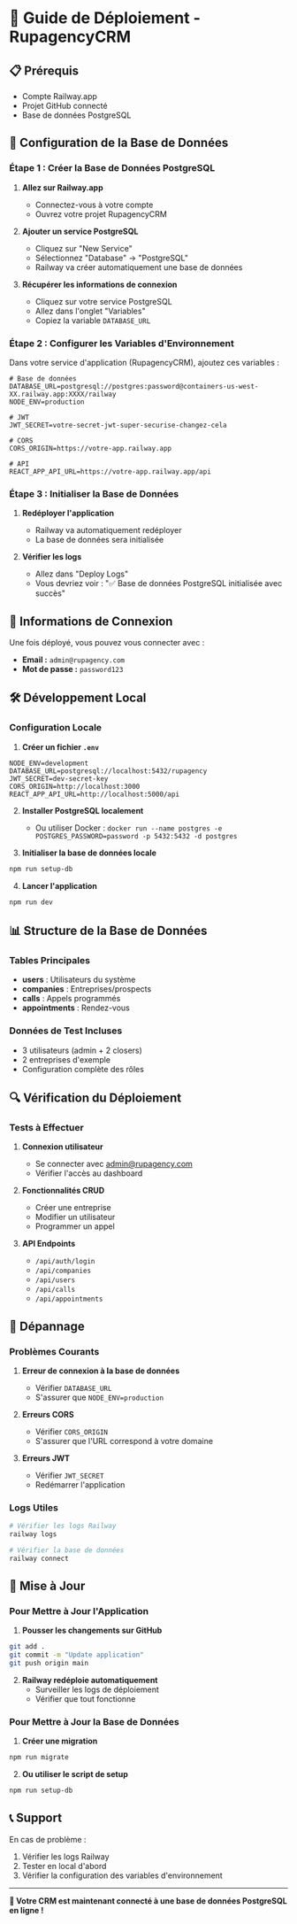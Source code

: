 # 🚀 Guide de Déploiement - RupagencyCRM

## 📋 Prérequis

- Compte Railway.app
- Projet GitHub connecté
- Base de données PostgreSQL

## 🔧 Configuration de la Base de Données

### Étape 1 : Créer la Base de Données PostgreSQL

1. **Allez sur Railway.app**
   - Connectez-vous à votre compte
   - Ouvrez votre projet RupagencyCRM

2. **Ajouter un service PostgreSQL**
   - Cliquez sur "New Service"
   - Sélectionnez "Database" → "PostgreSQL"
   - Railway va créer automatiquement une base de données

3. **Récupérer les informations de connexion**
   - Cliquez sur votre service PostgreSQL
   - Allez dans l'onglet "Variables"
   - Copiez la variable `DATABASE_URL`

### Étape 2 : Configurer les Variables d'Environnement

Dans votre service d'application (RupagencyCRM), ajoutez ces variables :

```env
# Base de données
DATABASE_URL=postgresql://postgres:password@containers-us-west-XX.railway.app:XXXX/railway
NODE_ENV=production

# JWT
JWT_SECRET=votre-secret-jwt-super-securise-changez-cela

# CORS
CORS_ORIGIN=https://votre-app.railway.app

# API
REACT_APP_API_URL=https://votre-app.railway.app/api
```

### Étape 3 : Initialiser la Base de Données

1. **Redéployer l'application**
   - Railway va automatiquement redéployer
   - La base de données sera initialisée

2. **Vérifier les logs**
   - Allez dans "Deploy Logs"
   - Vous devriez voir : "✅ Base de données PostgreSQL initialisée avec succès"

## 🔐 Informations de Connexion

Une fois déployé, vous pouvez vous connecter avec :

- **Email :** `admin@rupagency.com`
- **Mot de passe :** `password123`

## 🛠️ Développement Local

### Configuration Locale

1. **Créer un fichier `.env`**
```env
NODE_ENV=development
DATABASE_URL=postgresql://localhost:5432/rupagency
JWT_SECRET=dev-secret-key
CORS_ORIGIN=http://localhost:3000
REACT_APP_API_URL=http://localhost:5000/api
```

2. **Installer PostgreSQL localement**
   - Ou utiliser Docker : `docker run --name postgres -e POSTGRES_PASSWORD=password -p 5432:5432 -d postgres`

3. **Initialiser la base de données locale**
```bash
npm run setup-db
```

4. **Lancer l'application**
```bash
npm run dev
```

## 📊 Structure de la Base de Données

### Tables Principales

- **users** : Utilisateurs du système
- **companies** : Entreprises/prospects
- **calls** : Appels programmés
- **appointments** : Rendez-vous

### Données de Test Incluses

- 3 utilisateurs (admin + 2 closers)
- 2 entreprises d'exemple
- Configuration complète des rôles

## 🔍 Vérification du Déploiement

### Tests à Effectuer

1. **Connexion utilisateur**
   - Se connecter avec admin@rupagency.com
   - Vérifier l'accès au dashboard

2. **Fonctionnalités CRUD**
   - Créer une entreprise
   - Modifier un utilisateur
   - Programmer un appel

3. **API Endpoints**
   - `/api/auth/login`
   - `/api/companies`
   - `/api/users`
   - `/api/calls`
   - `/api/appointments`

## 🚨 Dépannage

### Problèmes Courants

1. **Erreur de connexion à la base de données**
   - Vérifier `DATABASE_URL`
   - S'assurer que `NODE_ENV=production`

2. **Erreurs CORS**
   - Vérifier `CORS_ORIGIN`
   - S'assurer que l'URL correspond à votre domaine

3. **Erreurs JWT**
   - Vérifier `JWT_SECRET`
   - Redémarrer l'application

### Logs Utiles

```bash
# Vérifier les logs Railway
railway logs

# Vérifier la base de données
railway connect
```

## 🔄 Mise à Jour

### Pour Mettre à Jour l'Application

1. **Pousser les changements sur GitHub**
```bash
git add .
git commit -m "Update application"
git push origin main
```

2. **Railway redéploie automatiquement**
   - Surveiller les logs de déploiement
   - Vérifier que tout fonctionne

### Pour Mettre à Jour la Base de Données

1. **Créer une migration**
```bash
npm run migrate
```

2. **Ou utiliser le script de setup**
```bash
npm run setup-db
```

## 📞 Support

En cas de problème :
1. Vérifier les logs Railway
2. Tester en local d'abord
3. Vérifier la configuration des variables d'environnement

---

**🎉 Votre CRM est maintenant connecté à une base de données PostgreSQL en ligne !** 
